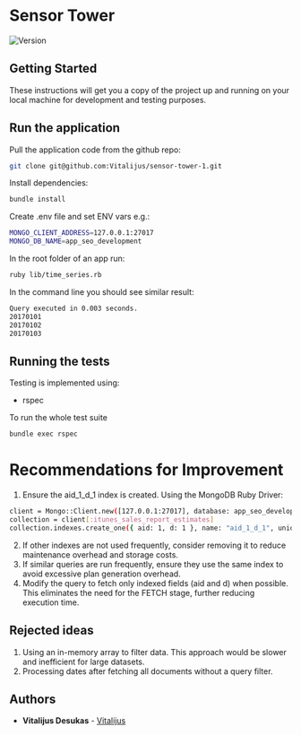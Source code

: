 # Sensor Tower
![Version](https://img.shields.io/badge/ruby-3.3.0-red)

## Getting Started

These instructions will get you a copy of the project up and running on your local machine for development and testing purposes.

## Run the application

Pull the application code from the github repo:
```sh
git clone git@github.com:Vitalijus/sensor-tower-1.git
```

Install dependencies:
```sh
bundle install
```

Create .env file and set ENV vars e.g.:
```sh
MONGO_CLIENT_ADDRESS=127.0.0.1:27017
MONGO_DB_NAME=app_seo_development
```

In the root folder of an app run:
```sh
ruby lib/time_series.rb
```

In the command line you should see similar result:
```sh
Query executed in 0.003 seconds.
20170101
20170102
20170103
```

## Running the tests

Testing is implemented using:

- rspec

To run the whole test suite

```sh
bundle exec rspec
```

# Recommendations for Improvement

1. Ensure the aid_1_d_1 index is created. Using the MongoDB Ruby Driver:
```sh
client = Mongo::Client.new([127.0.0.1:27017], database: app_seo_development)
collection = client[:itunes_sales_report_estimates]
collection.indexes.create_one({ aid: 1, d: 1 }, name: "aid_1_d_1", unique: true, background: true)
```
2. If other indexes are not used frequently, consider removing it to reduce maintenance overhead and storage costs.
3. If similar queries are run frequently, ensure they use the same index to avoid excessive plan generation overhead.
4. Modify the query to fetch only indexed fields (aid and d) when possible. This eliminates the need for the FETCH stage, further reducing execution time.

## Rejected ideas

1. Using an in-memory array to filter data. This approach would be slower and inefficient for large datasets.
2. Processing dates after fetching all documents without a query filter.

## Authors

- **Vitalijus Desukas** - [Vitalijus](https://github.com/Vitalijus)

